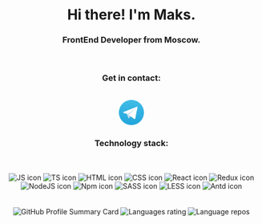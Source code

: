 <div id="header" align="center">
    <h1>Hi there! I'm Maks.</h1>
    <h3>FrontEnd Developer from Moscow.</h3>
    <br>
    <h3>Get in contact:</h3>
    <br>
    <div id="socials">
        <a href="https://t.me/czenturion" target="blank"> 
            <img src="./img/telegram.png" width="50">
        </a>
    </div>
    <h3>Technology stack:</h3>
    <br>
    <br>
    <div>
        <img src="https://github.com/czenturion/czenturion/assets/48210968/b13c3063-df61-416f-9191-843c283c9a16" width="50" alt="JS icon" title="JavaScript"/>
        <img src="https://github.com/czenturion/czenturion/assets/48210968/e20ca513-360c-4c85-8aaf-cdf4e29daba0" width="50" alt="TS icon" title="TypeScript"/>
        <img src="https://github.com/czenturion/czenturion/assets/48210968/c3a7256e-2b00-45c4-89fc-e20eecfb44b0" width="50" alt="HTML icon" title="HTML"/>
        <img src="https://github.com/czenturion/czenturion/assets/48210968/8338bd48-cb86-43eb-8373-bda4d83e2da9" width="50" alt="CSS icon" title="CSS"/>
        <img src="https://github.com/czenturion/czenturion/assets/48210968/ec324bbd-6f61-42f0-921d-a3194afc495f" width="50" alt="React icon" title="React"/>
        <img src="https://github.com/czenturion/czenturion/assets/48210968/62aa4455-02a4-4252-95c3-07c85ad37cf6" width="50" alt="Redux icon" title="Redux"/>
        <img src="https://github.com/czenturion/czenturion/assets/48210968/c4d4d07e-062f-4cae-a7d1-7f8e10d6e0dd" width="50" alt="NodeJS icon" title="NodeJS"/>
        <img src="https://github.com/czenturion/czenturion/assets/48210968/1ff279c9-e96b-471c-83ca-8e40a46d061c" width="50" alt="Npm icon" title="Npm"/>
        <img src="https://github.com/czenturion/czenturion/assets/48210968/258f3d7f-06e8-4ab0-ac8a-341dd78ac921" width="50" alt="SASS icon" title="SASS"/>
        <img src="https://github.com/czenturion/czenturion/assets/48210968/28a8707b-56c8-474b-8bd5-1a0d4bd8026d" width="50" alt="LESS icon" title="LESS"/>
        <img src="https://camo.githubusercontent.com/363242675617648bfbedd1610f89ac28df0f9e1bac8749d83109fafdf8524fff/68747470733a2f2f67772e616c697061796f626a656374732e636f6d2f7a6f732f726d73706f7274616c2f4b4470677667754d704766716148506a6963524b2e737667" width="50" alt="Antd icon" title="Antd"/>
    </div> 
    <br>
    <br>
    <img src="http://github-profile-summary-cards.vercel.app/api/cards/profile-details?username=czenturion&theme=apprentice" alt="GitHub Profile Summary Card">
    <img src="http://github-profile-summary-cards.vercel.app/api/cards/most-commit-language?username=czenturion&theme=apprentice" alt="Languages rating"> 
    <img src="http://github-profile-summary-cards.vercel.app/api/cards/repos-per-language?username=czenturion&theme=apprentice" alt="Language repos">
    <br>
</div>

